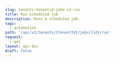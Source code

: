 ```yaml
---
slug: tenants-tenantid-jobs-id-run
title: Run scheduled job
description: Runs a scheduled job.
tags:
  - automation
path: '/api/v2/tenants/{tenantId}/jobs/{id}/run'
request:
  - get
layout: api-doc
draft: false
---
```

